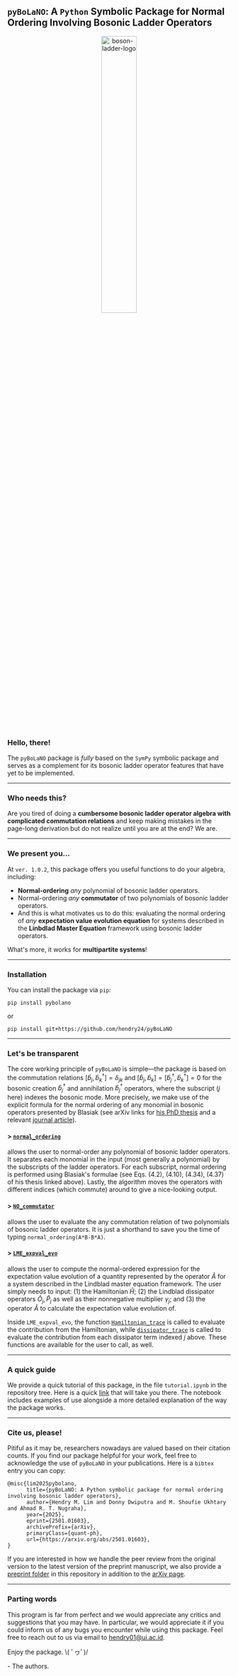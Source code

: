 ## **`pyBoLaNO`: A `Python` Symbolic Package for Normal Ordering Involving Bosonic Ladder Operators**

<div align="center">
<img src="logo.svg" alt="boson-ladder-logo" style = "width:40%">
</div>

### **Hello, there!**

The `pyBoLaNO` package is _fully_ based on the `SymPy` symbolic package and serves as a complement for its bosonic ladder operator features that have yet to be implemented.

---

### **Who needs this?**

Are you tired of doing a **cumbersome bosonic ladder operator algebra with complicated commutation relations** and keep making mistakes in the page-long derivation but do not realize until you are at the end? We are.

---

### **We present you...**

At `ver. 1.0.2`, this package offers you useful functions to do your algebra, including:

-   **Normal-ordering** _any_ polynomial of bosonic ladder operators.
-   Normal-ordering _any_ **commutator** of two polynomials of bosonic ladder operators.
-   And this is what motivates us to do this: evaluating the normal ordering of _any_ 
    **expectation value evolution equation** for systems described in the 
    **Linbdlad Master Equation** framework using bosonic ladder operators.

What's more, it works for **multipartite systems**!

---

### **Installation**

You can install the package via `pip`:
```
pip install pybolano
```
or
```
pip install git+https://github.com/hendry24/pyBoLaNO
```

---

### **Let's be transparent**

The core working principle of `pyBoLaNO` is simple&mdash;the package is based on the commutation relations $[\hat{b}_j , \hat{b}_k^\dagger] = \delta_{jk}$ and $\left[\hat{b}_j,\hat{b}_k\right]=\left[\hat{b}_j^\dagger,\hat{b}_k^\dagger\right]=0$ for the bosonic creation $\hat{b}_j^\dagger$ and annihilation $\hat{b}_j^\dagger$ operators, where the subscript ($j$ here) indexes the bosonic mode. More precisely, we make use of the explicit formula for the normal ordering of any monomial in bosonic operators presented by Blasiak (see arXiv links for [his PhD thesis](https://arxiv.org/abs/quant-ph/0507206) and a relevant [journal article](https://doi.org/10.1063/1.1990120)).

#### > [`normal_ordering`](https://github.com/hendry24/pyBoLaNO/blob/main/pybolano/core/normal_ordering.py#L221)

allows the user to normal-order any polynomial of bosonic ladder operators. It separates each monomial in the input (most generally a polynomial) by the subscripts of the ladder operators. For each subscript, normal ordering is performed using Blasiak's formulae (see Eqs. (4.2), (4.10), (4.34), (4.37) of his thesis linked above). Lastly, the algorithm moves the operators with different indices (which commute) around to give a nice-looking output.

#### > [`NO_commutator`](https://github.com/hendry24/pyBoLaNO/blob/main/pybolano/core/commutators.py#L35)

allows the user to evaluate the any commutation relation of two polynomials of bosonic ladder operators.
It is just a shorthand to save you the time of typing `normal_ordering(A*B-B*A)`.

#### > [`LME_expval_evo`](https://github.com/hendry24/pyBoLaNO/blob/main/pybolano/core/Lindblad_ME.py#L115) 

allows the user to compute the normal-ordered expression for the expectation value evolution of a quantity represented by the operator $\hat{A}$ for a system described in the Lindblad master equation framework. The user simply needs to input: (1) the Hamiltonian $\hat{H}$; (2) the Lindblad dissipator operators $\hat{O}_j,\hat{P}_j$ as well as their nonnegative multiplier $\gamma_j$; and (3) the operator $\hat{A}$ to calculate the expectation value evolution of.

Inside `LME_expval_evo`, the function [`Hamiltonian_trace`](https://github.com/hendry24/boson_ladder/blob/main/boson_ladder/core/Lindblad_ME.py#L21) is called to evaluate the contribution from the Hamiltonian, while [`dissipator_trace`](https://github.com/hendry24/boson_ladder/blob/main/boson_ladder/core/Lindblad_ME.py#L64) is called to evaluate the contribution from each dissipator term indexed $j$ above. These functions are available for the user to call, as well.

---

### **A quick guide**

We provide a quick tutorial of this package, in the file `tutorial.ipynb` in the repository tree. Here is a quick [link](https://github.com/hendry24/pyBoLaNO/blob/main/tutorial.ipynb) that will take you there. The notebook includes examples of use alongside a more detailed explanation of the way the package works.

---

### **Cite us, please!**

Pitiful as it may be, researchers nowadays are valued based on their citation counts. If you find our package helpful for your work, feel free to acknowledge the use of `pyBoLaNO` in your publications. Here is a `bibtex` entry you can copy:

```
@misc{lim2025pybolano,
      title={pyBoLaNO: A Python symbolic package for normal ordering involving bosonic ladder operators}, 
      author={Hendry M. Lim and Donny Dwiputra and M. Shoufie Ukhtary and Ahmad R. T. Nugraha},
      year={2025},
      eprint={2501.01603},
      archivePrefix={arXiv},
      primaryClass={quant-ph},
      url={https://arxiv.org/abs/2501.01603},
}
```

If you are interested in how we handle the peer review from the original version to the latest version of the preprint manuscript, we also provide a [preprint folder](preprint) in this repository in addition to the [arXiv page](https://arxiv.org/abs/2501.01603).

---

### **Parting words**

This program is far from perfect and we would appreciate any critics and suggestions that you may have. In particular, we would appreciate it if you could inform us of any bugs you encounter while using this package. Feel free to reach out to us via email to [hendry01@ui.ac.id](mailto:hendry01@ui.ac.id).

Enjoy the package. \\( ﾟヮﾟ)/ 

\- The authors.